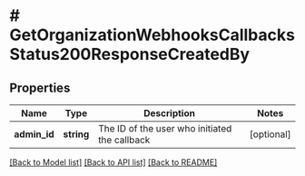 # # GetOrganizationWebhooksCallbacksStatus200ResponseCreatedBy

## Properties

Name | Type | Description | Notes
------------ | ------------- | ------------- | -------------
**admin_id** | **string** | The ID of the user who initiated the callback | [optional]

[[Back to Model list]](../../README.md#models) [[Back to API list]](../../README.md#endpoints) [[Back to README]](../../README.md)
